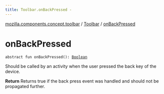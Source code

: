 ```yaml
---
title: Toolbar.onBackPressed - 
---
```


[mozilla.components.concept.toolbar](../index.html) / [Toolbar](index.html) / [onBackPressed](./on-back-pressed.html)

# onBackPressed

`abstract fun onBackPressed(): `[`Boolean`](https://kotlinlang.org/api/latest/jvm/stdlib/kotlin/-boolean/index.html)

Should be called by an activity when the user pressed the back key of the device.

**Return**
Returns true if the back press event was handled and should not be propagated further.

